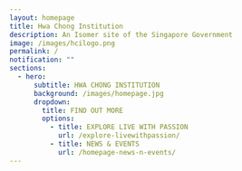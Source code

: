 ```yaml
---
layout: homepage
title: Hwa Chong Institution
description: An Isomer site of the Singapore Government
image: /images/hcilogo.png
permalink: /
notification: ""
sections:
  - hero:
      subtitle: HWA CHONG INSTITUTION
      background: /images/homepage.jpg
      dropdown:
        title: FIND OUT MORE
        options:
          - title: EXPLORE LIVE WITH PASSION
            url: /explore-livewithpassion/
          - title: NEWS & EVENTS
            url: /homepage-news-n-events/
---
```

